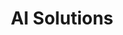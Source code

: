 ---
title: "AI Solutions"
description: "AI tools that make marketing cheaper, faster, and consistent. Practical, proven solutions designed for professional services and tech-enabled businesses."

sections:
  - type: "highlight"
    class: "about"
    title: "Why Use My AI Solutions?"
    description: "Most businesses experiment with AI tools but get scattered results. My solutions are **focused** on specific tasks, **customizable** to your brand, and **reliable** for consistent output day after day."
    
  - type: "features"
    class: "about"
    items:
      - title: "Focused & Purpose-Built"
        description: "Each solution targets specific marketing challenges instead of generic content creation."
      - title: "Brand-Customized"
        description: "Tailored to your unique voice, style, and industry expertise—not generic AI output."
      - title: "Plug-and-Play Reliable"
        description: "Consistent quality results that integrate directly into your existing marketing system."
        highlight: true

  - type: "grid"
    class: "services"
    header:
      title: "AI Solutions"
      subtitle: "Choose the tools that fit your marketing needs"
    grid_class: "grid-2"
    items:
      - title: "LinkedIn Post Creator"
        description: |
          **Show up every day as a thought leader—without the daily writing struggle.**
          
          Ready-to-post LinkedIn updates delivered to your inbox daily, personalized to your expertise and audience.
          
          ✓ AI-crafted posts that sound authentically like you
          ✓ Content designed to build authority and attract leads
          ✓ Consistent posting without missing a day
          
          *Perfect for consultants, agency founders, and business leaders growing their personal brand.*
        link:
          url: "ai-solutions/linkedin-content/"
          text: "Get LinkedIn Post Creator"
          class: "btn-primary"
        
      - title: "Blog Article Writer"
        description: |
          **Turn your website into a lead magnet with in-depth, expert articles.**
          
          Well-researched, SEO-friendly articles that position you as an industry authority and improve search rankings.
          
          ✓ Articles that answer customer questions comprehensively
          ✓ Consistent publishing for steady inbound traffic
          ✓ Content mapped to strategy, not random keywords
          
          *Result: a blog that builds trust, educates prospects, and drives qualified leads.*
        link:
          url: "ai-solutions/blog-articles/"
          text: "Get Blog Article Writer"
          class: "btn-primary"

      - title: "Instagram Content Creator"
        description: |
          **Engage your audience with consistent, on-brand content for Instagram.**
          
          Post ideas, captions, and visuals tailored to your niche—focus on connecting instead of constantly brainstorming.
          
          ✓ Ready-to-use Instagram content calendars
          ✓ Engaging captions that save hours of writing
          ✓ Visual templates matching your brand style
          
          *Perfect for staying visible on Instagram without a full-time content team.*
        link:
          url: "ai-solutions/instagram-content/"
          text: "Get Instagram Content Creator"
          class: "btn-primary"

  - type: "timeline"
    class: "approach"
    header:
      title: "How It Works"
    items:
      - number: "1"
        title: "Choose Your Solution"
        description: "Select the tool that fits your marketing needs."
      - number: "2"
        title: "Customize"
        description: "I set it up to match your brand voice and target audience."
      - number: "3"
        title: "Execute"
        description: "You start getting consistent, AI-powered content without the daily grind."

  - type: "grid"
    class: "services"
    header:
      title: "What Makes These Different"
      subtitle: "Unlike generic AI tools, these solutions are built specifically for B2B service businesses"
    items:
      - icon: "icon-target"
        title: "Strategy-Aligned"
        description: "Content that supports your positioning and business goals, not just generic output."
      - icon: "icon-handshake"
        title: "Brand Voice Consistent"
        description: "Trained on your tone, style, and expertise to sound authentically like you."
      - icon: "icon-chart"
        title: "Lead Generation Focused"
        description: "Designed to attract and nurture prospects, not just create content for content's sake."
      - icon: "icon-robot"
        title: "Continuously Improved"
        description: "Regular updates and refinements based on performance and feedback."

  - type: "features"
    class: "audience"
    header:
      title: "Perfect for These Businesses"
      subtitle: "AI solutions designed specifically for knowledge-driven companies that need consistent marketing output."
    items:
      - title: "Professional Services"
        description: "Marketing agencies, law firms, consulting practices, training companies—businesses that sell expertise and need to demonstrate thought leadership consistently."
      - title: "Tech-Enabled Services"
        description: "SaaS companies, IT service providers, digital agencies—businesses that understand technology but need marketing systems that scale efficiently."
      - title: "Growing Teams"
        description: "Companies with 10-50 employees who need consistent marketing output but don't have dedicated content teams or endless budgets."
        highlight: true

  - type: "highlight"
    class: "about"
    title: "Built on 3+ Years of Real-World Testing"
    description: "Each solution is tested with professional service businesses. They're not generic tools—they're specialized systems designed to save time, build authority, generate leads, and scale your voice authentically."

  - type: "features"
    class: "about"
    header:
      title: "What You Get vs. What You Don't"
    items:
      - title: "✓ What's Included"
        description: |
          • Custom AI workflows trained on your brand and industry
          • Proven content frameworks that convert prospects
          • Simple interfaces requiring no technical knowledge
          • Ongoing optimization based on performance data
          • Direct support when you need adjustments
        highlight: true
      - title: "✗ What's NOT Included"
        description: |
          • Generic, one-size-fits-all AI outputs
          • Content that sounds robotic or off-brand
          • Complex technical setup or maintenance
          • Hidden costs or surprise charges

  - type: "stats"
    class: "services"
    header:
      title: "Real Results from AI Solutions"
      subtitle: "Performance metrics from businesses using these AI-powered marketing systems."
    items:
      - number: "5hrs"
        label: "Time Saved Weekly"
        description: "Average per LinkedIn Post Creator user"
      - number: "300%"
        label: "Traffic Increase"
        description: "Blog Article Writer results in 6 months"
      - number: "3+ years"
        label: "Development & Testing"
        description: "Refined with real business feedback"
      - number: "30 days"
        label: "Money-Back Guarantee"
        description: "Risk-free trial for all solutions"

  - type: "testimonials"
    class: "testimonials"
    header:
      title: "What Clients Say"
    items:
      - quote: "The LinkedIn Post Creator alone saves me 5 hours per week. The posts perform better than what I was writing manually, and I'm finally consistent with my posting."
        author: "Sarah Chen, Marketing Consultant"
      - quote: "Our blog went from 2 posts per month to 8, and traffic increased 300% in 6 months. The AI solutions don't replace strategy—they accelerate execution."
        author: "Michael Rodriguez, Agency Owner"

  - type: "faq"
    class: "about"
    header:
      title: "Frequently Asked Questions"
    items:
      - question: "How do these differ from ChatGPT or other AI tools?"
        answer: "These are specialized, workflow-driven solutions trained on marketing best practices for service businesses. Instead of starting from scratch each time, you get proven frameworks and prompts that consistently deliver results."
      - question: "Will the content sound robotic or generic?"
        answer: "No. Each solution is customized to your brand voice, industry, and audience. The AI learns your style and tone to create content that sounds authentically like you."
      - question: "Do I need technical skills to use these?"
        answer: "Not at all. These are designed for marketers and business owners, not developers. You'll get simple interfaces and clear instructions for everything."
      - question: "Can I customize the content before publishing?"
        answer: "Absolutely. Think of these as intelligent first drafts. You can edit, refine, and adjust anything before it goes live. Many clients use them as starting points that save 70-80% of their writing time."
      - question: "What if I don't like the results?"
        answer: "Each solution comes with a 30-day money-back guarantee. We'll also work with you to refine the outputs until they meet your standards."

  - type: "pricing"
    class: "services"
    header:
      title: "Choose Your Package"
      subtitle: "Flexible pricing to fit your content needs and budget"
    items:
      - name: "LinkedIn Post Creator"
        price: "$97/month"
        features:
          - "Daily LinkedIn post ideas"
          - "Brand voice training"
          - "Performance analytics"
          - "Content calendar integration"
        button:
          text: "Get Started"
          url: "contact/"
          class: "btn-primary"
      - name: "Blog Article Writer"
        price: "$197/month"
        features:
          - "2-4 articles per month"
          - "SEO optimization"
          - "Research and fact-checking"
          - "Editorial calendar planning"
        button:
          text: "Get Started"
          url: "contact/"
          class: "btn-primary"
      - name: "Complete Content Suite"
        price: "$297/month"
        featured: true
        features:
          - "All LinkedIn and Blog features"
          - "Instagram content creation"
          - "Cross-platform content repurposing"
          - "Priority support and customization"
        button:
          text: "Get Started"
          url: "contact/"
          class: "btn-primary"


cta:
  title: "Ready to Supercharge Your Marketing with AI?"
  subtitle: "Pick the solution that fits your business—or combine them for a complete content engine."
  button:
    text: "Get Started"
    url: "contact/"
---